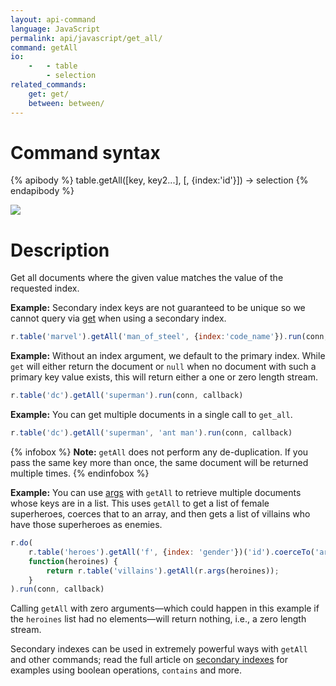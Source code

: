 ```yaml
---
layout: api-command
language: JavaScript
permalink: api/javascript/get_all/
command: getAll
io:
    -   - table
        - selection
related_commands:
    get: get/
    between: between/
---
```


# Command syntax #

{% apibody %}
table.getAll([key, key2...], [, {index:'id'}]) &rarr; selection
{% endapibody %}

<img src="/assets/images/docs/api_illustrations/get-all.png" class="api_command_illustration" />

# Description #

Get all documents where the given value matches the value of the requested index.

__Example:__ Secondary index keys are not guaranteed to be unique so we cannot query via [get](/api/javascript/get/) when using a secondary index.

```js
r.table('marvel').getAll('man_of_steel', {index:'code_name'}).run(conn, callback)
```

__Example:__ Without an index argument, we default to the primary index. While `get` will either return the document or `null` when no document with such a primary key value exists, this will return either a one or zero length stream.

```js
r.table('dc').getAll('superman').run(conn, callback)
```

__Example:__ You can get multiple documents in a single call to `get_all`.

```js
r.table('dc').getAll('superman', 'ant man').run(conn, callback)
```

{% infobox %}
__Note:__ `getAll` does not perform any de-duplication. If you pass the same key more than once, the same document will be returned multiple times.
{% endinfobox %}

__Example:__ You can use [args](/api/javascript/args/) with `getAll` to retrieve multiple documents whose keys are in a list. This uses `getAll` to get a list of female superheroes, coerces that to an array, and then gets a list of villains who have those superheroes as enemies.

```js
r.do(
    r.table('heroes').getAll('f', {index: 'gender'})('id').coerceTo('array'),
    function(heroines) {
        return r.table('villains').getAll(r.args(heroines));
    }
).run(conn, callback)
```

Calling `getAll` with zero arguments&mdash;which could happen in this example if the `heroines` list had no elements&mdash;will return nothing, i.e., a zero length stream.

Secondary indexes can be used in extremely powerful ways with `getAll` and other commands; read the full article on [secondary indexes](/docs/secondary-indexes) for examples using boolean operations, `contains` and more.
